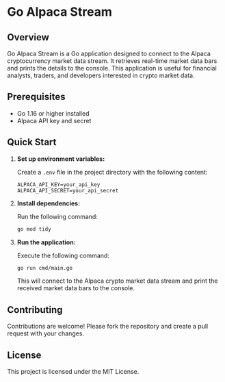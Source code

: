 
# Go Alpaca Stream

## Overview

Go Alpaca Stream is a Go application designed to connect to the Alpaca cryptocurrency market data stream. It retrieves real-time market data bars and prints the details to the console. This application is useful for financial analysts, traders, and developers interested in crypto market data.

## Prerequisites

- Go 1.16 or higher installed
- Alpaca API key and secret

## Quick Start

1. **Set up environment variables:**

   Create a `.env` file in the project directory with the following content:
   ```
   ALPACA_API_KEY=your_api_key
   ALPACA_API_SECRET=your_api_secret
   ```

2. **Install dependencies:**

   Run the following command:
   ```sh
   go mod tidy
   ```

3. **Run the application:**

   Execute the following command:
   ```sh
   go run cmd/main.go
   ```

   This will connect to the Alpaca crypto market data stream and print the received market data bars to the console.

## Contributing

Contributions are welcome! Please fork the repository and create a pull request with your changes.

## License

This project is licensed under the MIT License.
